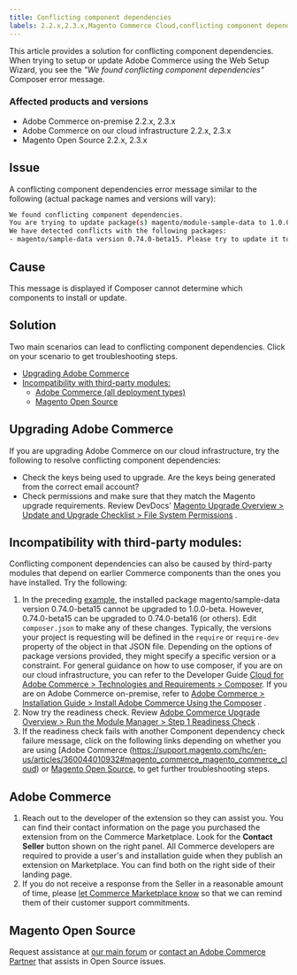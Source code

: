 ```yaml
---
title: Conflicting component dependencies
labels: 2.2.x,2.3.x,Magento Commerce Cloud,conflicting component dependencies,troubleshooting,web setup wizard, Adobe Commerce
---
```


This article provides a solution for conflicting component dependencies. When trying to setup or update Adobe Commerce using the Web Setup Wizard, you see the *"We found conflicting component dependencies"* Composer error message.

<h3 id="conflicting-dependencies-trouble-depend-conflict-">Affected products and versions</h3>

* Adobe Commerce on-premise 2.2.x, 2.3.x
* Adobe Commerce on our cloud infrastructure 2.2.x, 2.3.x
* Magento Open Source 2.2.x, 2.3.x


<h2 id="example">Issue</h2>

A conflicting component dependencies error message similar to the following (actual package names and versions will vary):

```bash
We found conflicting component dependencies.
You are trying to update package(s) magento/module-sample-data to 1.0.0-beta
We have detected conflicts with the following packages:
- magento/sample-data version 0.74.0-beta15. Please try to update it to one of the following package versions: 0.74.0-beta16, 0.74.0-beta14, 0.74.0-beta13, 0.74.0-beta12, 0.74.0-beta11, 0.74.0-beta10, 0.74.0-beta9, 0.74.0-beta8, 0.74.0-beta7
```

## Cause

This message is displayed if Composer cannot determine which components to install or update.

## Solution

Two main scenarios can lead to conflicting component dependencies. Click on your scenario to get troubleshooting steps.

* [Upgrading Adobe Commerce](https://support.magento.com/hc/en-us/articles/360044010932#upgrading_magento)
* [Incompatibility with third-party modules:](https://support.magento.com/hc/en-us/articles/360044010932#incompatibility_third_party_modules)
    * [Adobe Commerce (all deployment types)](https://support.magento.com/hc/en-us/articles/360044010932#magento_commerce_magento_commerce_cloud)
    * [Magento Open Source](https://support.magento.com/hc/en-us/articles/360044010932#opensource)

<h2 id="upgrading_magento">Upgrading Adobe Commerce</h2>

If you are upgrading Adobe Commerce on our cloud infrastructure, try the following to resolve conflicting component dependencies:

* Check the keys being used to upgrade. Are the keys being generated from the correct email account?
* Check permissions and make sure that they match the Magento upgrade requirements. Review DevDocs' [Magento Upgrade Overview > Update and Upgrade Checklist > File System Permissions](https://devdocs.magento.com/guides/v2.3/comp-mgr/prereq/prereq_compman-checklist.html#perms) .

<h2 id="incompatibility_third_party_modules">Incompatibility with third-party modules:</h2>

Conflicting component dependencies can also be caused by third-party modules that depend on earlier Commerce components than the ones you have installed. Try the following:

1. In the preceding [example](https://support.magento.com/hc/en-us/articles/360044010932#example), the installed package magento/sample-data version 0.74.0-beta15 cannot be upgraded to 1.0.0-beta. However, 0.74.0-beta15 can be upgraded to 0.74.0-beta16 (or others). Edit `composer.json` to make any of these changes. Typically, the versions your project is requesting will be defined in the `require` or `require-dev` property of the object in that JSON file. Depending on the options of package versions provided, they might specify a specific version or a constraint. For general guidance on how to use composer, if you are on our cloud infrastructure, you can refer to the Developer Guide [Cloud for Adobe Commerce > Technologies and Requirements > Composer](https://devdocs.magento.com/cloud/reference/cloud-composer.html#files). If you are on Adobe Commerce on-premise, refer to [Adobe Commerce > Installation Guide > Install Adobe Commerce Using the Composer](https://devdocs.magento.com/guides/v2.4/install-gde/composer.html) .
1. Now try the readiness check. Review [Adobe Commerce Upgrade Overview > Run the Module Manager > Step 1 Readiness Check](https://devdocs.magento.com/guides/v2.3/comp-mgr/module-man/compman-readiness.html) .
1. If the readiness check fails with another Component dependency check failure message, click on the following links depending on whether you are using [Adobe Commerce (https://support.magento.com/hc/en-us/articles/360044010932#magento_commerce_magento_commerce_cloud) or [Magento Open Source,](https://support.magento.com/hc/en-us/articles/360044010932#opensource) to get further troubleshooting steps.

<h2 id="magento_commerce_magento_commerce_cloud">Adobe Commerce</h2>

1. Reach out to the developer of the extension so they can assist you. You can find their contact information on the page you purchased the extension from on the Commerce Marketplace. Look for the **Contact Seller** button shown on the right panel. All Commerce developers are required to provide a user's and installation guide when they publish an extension on Marketplace. You can find both on the right side of their landing page.
1. If you do not receive a response from the Seller in a reasonable amount of time, please [let Commerce Marketplace know](https://marketplacesupport.magento.com/hc/en-us) so that we can remind them of their customer support commitments.

<h2 id="opensource">Magento Open Source</h2>

Request assistance at [our main forum](https://community.magento.com/) or [contact an Adobe Commerce Partner](https://magento.com/find-a-partner) that assists in Open Source issues.
